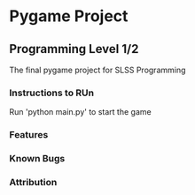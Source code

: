 # Pygame Project 
## Programming Level 1/2 

The final pygame project for SLSS Programming 

### Instructions to RUn 
Run 'python main.py' to start the game 

### Features 
### Known Bugs 

### Attribution 